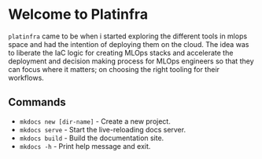 # Welcome to Platinfra

`platinfra` came to be when i started exploring the different tools in mlops space and had the intention of deploying them on the cloud. The idea was to liberate the IaC logic for creating MLOps stacks and accelerate the deployment and decision making process for MLOps engineers so that they can focus where it matters; on choosing the right tooling for their workflows.

## Commands

- `mkdocs new [dir-name]` - Create a new project.
- `mkdocs serve` - Start the live-reloading docs server.
- `mkdocs build` - Build the documentation site.
- `mkdocs -h` - Print help message and exit.
